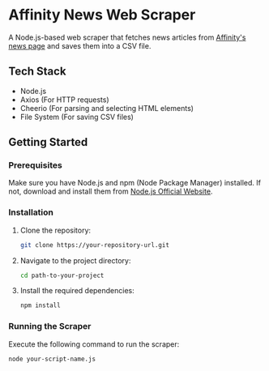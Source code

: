 # Affinity News Web Scraper

A Node.js-based web scraper that fetches news articles from [Affinity's news page](https://affinity.ad/news) and saves them into a CSV file.

## Tech Stack
- Node.js
- Axios (For HTTP requests)
- Cheerio (For parsing and selecting HTML elements)
- File System (For saving CSV files)

## Getting Started

### Prerequisites

Make sure you have Node.js and npm (Node Package Manager) installed. If not, download and install them from [Node.js Official Website](https://nodejs.org/).

### Installation

1. Clone the repository:
    ```bash
    git clone https://your-repository-url.git
    ```

2. Navigate to the project directory:
    ```bash
    cd path-to-your-project
    ```

3. Install the required dependencies:
    ```bash
    npm install
    ```

### Running the Scraper

Execute the following command to run the scraper:

```bash
node your-script-name.js

